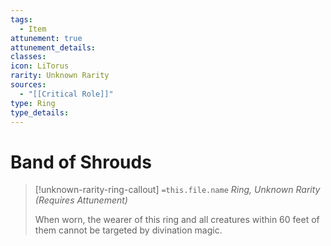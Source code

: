 ```yaml
---
tags:
  - Item
attunement: true
attunement_details: 
classes: 
icon: LiTorus
rarity: Unknown Rarity
sources:
  - "[[Critical Role]]"
type: Ring
type_details:
---
```

# Band of Shrouds
>[!unknown-rarity-ring-callout] `=this.file.name`
>*Ring, Unknown Rarity (Requires Attunement)*
>
>When worn, the wearer of this ring and all creatures within 60 feet of them cannot be targeted by divination magic.
>
>
